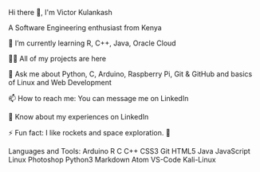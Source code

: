 
Hi there 👋, I'm Victor Kulankash

A Software Engineering enthusiast from Kenya




🌱 I’m currently learning R, C++, Java, Oracle Cloud

👨‍💻 All of my projects are here

💬 Ask me about Python, C, Arduino, Raspberry Pi, Git & GitHub and basics of Linux and Web Development

📫 How to reach me: You can message me on LinkedIn

📄 Know about my experiences on LinkedIn 

⚡ Fun fact: I like rockets and space exploration. 🚀


Languages and Tools:
Arduino R C C++ CSS3 Git HTML5 Java JavaScript Linux Photoshop Python3 Markdown Atom VS-Code Kali-Linux
